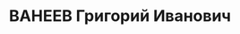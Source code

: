 ---
title: ВАНЕЕВ Григорий Иванович
description: 'род. 1895, РСФСР, Кировская обл., Котельничский р-н, д. Шипичевщина,,
  образование: земская школа,, член ВКП(б) с 1919 г. Место работы: Шарлыкский райисполком,
  председатель. Прож.: РСФСР, Оренбургская обл., Шарлыкский р-н, с. Шарлык. Арестован
  27.09.1937. Приговор: ВК ВС СССР, 28.01.1938 - ВМН. Расстрелян 28.01.1938. Реабилитация:
  Военная коллегия ВС СССР, 29.08.1956 - за отсутствием состава преступления.'
---
